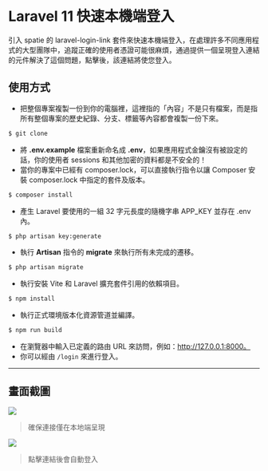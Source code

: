 # Laravel 11 快速本機端登入

引入 spatie 的 laravel-login-link 套件來快速本機端登入，在處理許多不同應用程式的大型團隊中，追蹤正確的使用者憑證可能很麻煩，通過提供一個呈現登入連結的元件解決了這個問題，點擊後，該連結將使您登入。

## 使用方式
- 把整個專案複製一份到你的電腦裡，這裡指的「內容」不是只有檔案，而是指所有整個專案的歷史紀錄、分支、標籤等內容都會複製一份下來。
```sh
$ git clone
```
- 將 __.env.example__ 檔案重新命名成 __.env__，如果應用程式金鑰沒有被設定的話，你的使用者 sessions 和其他加密的資料都是不安全的！
- 當你的專案中已經有 composer.lock，可以直接執行指令以讓 Composer 安裝 composer.lock 中指定的套件及版本。
```sh
$ composer install
```
- 產生 Laravel 要使用的一組 32 字元長度的隨機字串 APP_KEY 並存在 .env 內。
```sh
$ php artisan key:generate
```
- 執行 __Artisan__ 指令的 __migrate__ 來執行所有未完成的遷移。
```sh
$ php artisan migrate
```
- 執行安裝 Vite 和 Laravel 擴充套件引用的依賴項目。
```sh
$ npm install
```
- 執行正式環境版本化資源管道並編譯。
```sh
$ npm run build
```
- 在瀏覽器中輸入已定義的路由 URL 來訪問，例如：http://127.0.0.1:8000。
- 你可以經由 `/login` 來進行登入。

----

## 畫面截圖
![](https://i.imgur.com/Z4KBr8z.png)
> 確保連接僅在本地端呈現

![](https://i.imgur.com/Gy50doM.png)
> 點擊連結後會自動登入
